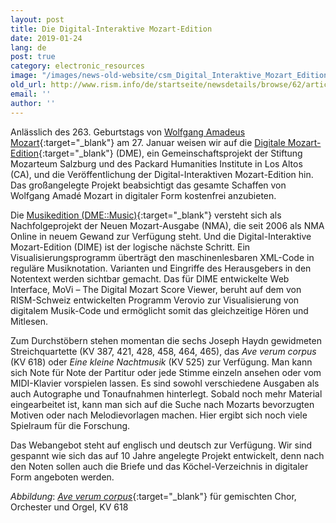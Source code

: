 ```yaml
---
layout: post
title: Die Digital-Interaktive Mozart-Edition
date: 2019-01-24
lang: de
post: true
category: electronic_resources
image: "/images/news-old-website/csm_Digital_Interaktive_Mozart_Edition_a3e7c1e5c5.png"
old_url: http://www.rism.info/de/startseite/newsdetails/browse/62/article/64/the-digital-interactive-mozart-edition.html
email: ''
author: ''
---
```



Anlässlich des 263. Geburtstags von [Wolfgang Amadeus Mozart](https://opac.rism.info/search?View=rism&author=Mozart+Wolfgang+Amadeus&Language=en){:target="_blank"} am 27. Januar weisen wir auf die [Digitale Mozart-Edition](https://dme.mozarteum.at){:target="_blank"} (DME), ein Gemeinschaftsprojekt der Stiftung Mozarteum Salzburg und des Packard Humanities Institute in Los Altos (CA), und die Veröffentlichung der Digital-Interaktiven Mozart-Edition hin. Das großangelegte Projekt beabsichtigt das gesamte Schaffen von Wolfgang Amadé Mozart in digitaler Form kostenfrei anzubieten.

Die [Musikedition (DME::Music)](https://dme.mozarteum.at/en/music/){:target="_blank"} versteht sich als Nachfolgeprojekt der Neuen Mozart-Ausgabe (NMA), die seit 2006 als NMA Online in neuem Gewand zur Verfügung steht. Und die Digital-Interaktive Mozart-Edition (DIME) ist der logische nächste Schritt. Ein Visualisierungsprogramm überträgt den maschinenlesbaren XML-Code in reguläre Musiknotation. Varianten und Eingriffe des Herausgebers in den Notentext werden sichtbar gemacht. Das für DIME entwickelte Web Interface, MoVi – The Digital Mozart Score Viewer, beruht auf dem von RISM-Schweiz entwickelten Programm Verovio zur Visualisierung von digitalem Musik-Code und ermöglicht somit das gleichzeitige Hören und Mitlesen.

Zum Durchstöbern stehen momentan die sechs Joseph Haydn gewidmeten Streichquartette (KV 387, 421, 428, 458, 464, 465), das _Ave verum corpus_ (KV 618) oder _Eine kleine Nachtmusik_ (KV 525) zur Verfügung. Man kann sich Note für Note der Partitur oder jede Stimme einzeln ansehen oder vom MIDI-Klavier vorspielen lassen. Es sind sowohl verschiedene Ausgaben als auch Autographe und Tonaufnahmen hinterlegt. Sobald noch mehr Material eingearbeitet ist, kann man sich auf die Suche nach Mozarts bevorzugten Motiven oder nach Melodievorlagen machen. Hier ergibt sich noch viele Spielraum für die Forschung.

Das Webangebot steht auf englisch und deutsch zur Verfügung. Wir sind gespannt wie sich das auf 10 Jahre angelegte Projekt entwickelt, denn nach den Noten sollen auch die Briefe und das Köchel-Verzeichnis in digitaler Form angeboten werden.

_Abbildung_: [_Ave verum corpus_](https://dme.mozarteum.at/movi){:target="_blank"} für gemischten Chor, Orchester und Orgel, KV 618

<script type="text/javascript">var switchTo5x=true;</script><script type="text/javascript" src="http://w.sharethis.com/button/buttons.js"></script><script type="text/javascript">stLight.options({publisher: "9b601438-1ce1-49d8-bfd7-9cff5df54c17", doNotHash: false, doNotCopy: false, hashAddressBar: false});</script>